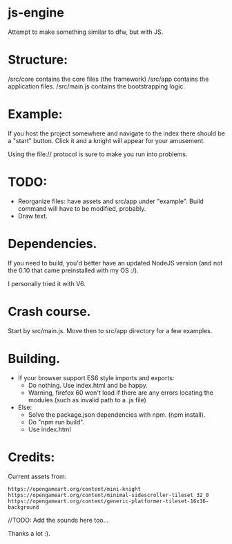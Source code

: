 # js-engine

Attempt to make something similar to dfw, but with JS.

# Structure:

/src/core contains the core files (the framework)
/src/app contains the application files.
/src/main.js contains the bootstrapping logic.

# Example:

If you host the project somewhere and navigate to the index there should be a "start" button. Click it and a knight will appear for your amusement.

Using the file:// protocol is sure to make you run into problems.

# TODO:

- Reorganize files: have assets and src/app under "example". Build command will have to be modified, probably.
- Draw text.

# Dependencies.

If you need to build, you'd better have an updated NodeJS version (and not the 0.10 that came preinstalled with my OS :/). 

I personally tried it with V6.

# Crash course.

Start by src/main.js. Move then to src/app directory for a few examples.

# Building.

- If your browser support ES6 style imports and exports:
	- Do nothing. Use index.html and be happy.
	- Warning, firefox 60 won't load if there are any errors locating the modules (such as invalid path to a .js file)
- Else:
	- Solve the package.json dependencies with npm. (npm install).
	- Do "npm run build".
	- Use index.html

# Credits:

Current assets from:

	https://opengameart.org/content/mini-knight
	https://opengameart.org/content/minimal-sidescroller-tileset_32_0
	https://opengameart.org/content/generic-platformer-tileset-16x16-background

//TODO: Add the sounds here too...

Thanks a lot :).
